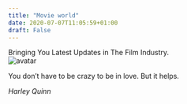 ```yaml
---
title: "Movie world"
date: 2020-07-07T11:05:59+01:00
draft: False
---
```

<div class="tj f2 lh-copy b i fl">

<div class="outline bg-white tc pv4">Bringing You Latest Updates in The Film Industry.
</div>




<div class="tj pa4">
  <img src="https://images.unsplash.com/photo-1546513027-cd32829de838?ixlib=rb-1.2.1&ixid=eyJhcHBfaWQiOjEyMDd9&auto=format&fit=crop&w=1276&q=80" class="br-100 pa1 ba b--black-10 h10 w10" alt="avatar">
</div>


<p class="fw9 lh-copy lh-title-ns">You don’t have to be crazy to be in love. But it helps.
    </p>

_Harley Quinn_
